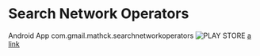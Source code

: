 Search Network Operators
=========================

Android App com.gmail.mathck.searchnetworkoperators
![PLAY STORE](http://blog.soonr.com/wp-content/uploads/2013/03/Google-Play-Badge.png "PLAY STORE")
[a link](https://play.google.com/store/apps/details?id=com.gmail.mathck.searchnetworkoperators)
